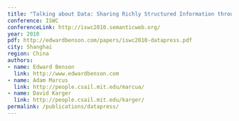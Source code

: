 ```yaml
---
title: "Talking about Data: Sharing Richly Structured Information through Blogs and Wikis"
conference: ISWC
conferenceLink: http://iswc2010.semanticweb.org/
year: 2010
pdf: http://edwardbenson.com/papers/iswc2010-datapress.pdf
city: Shanghai
region: China
authors:
- name: Edward Benson
  link: http://www.edwardbenson.com
- name: Adam Marcus
  link: http://people.csail.mit.edu/marcua/
- name: David Karger
  link: http://people.csail.mit.edu/karger/
permalink: /publications/datapress/
---
```

